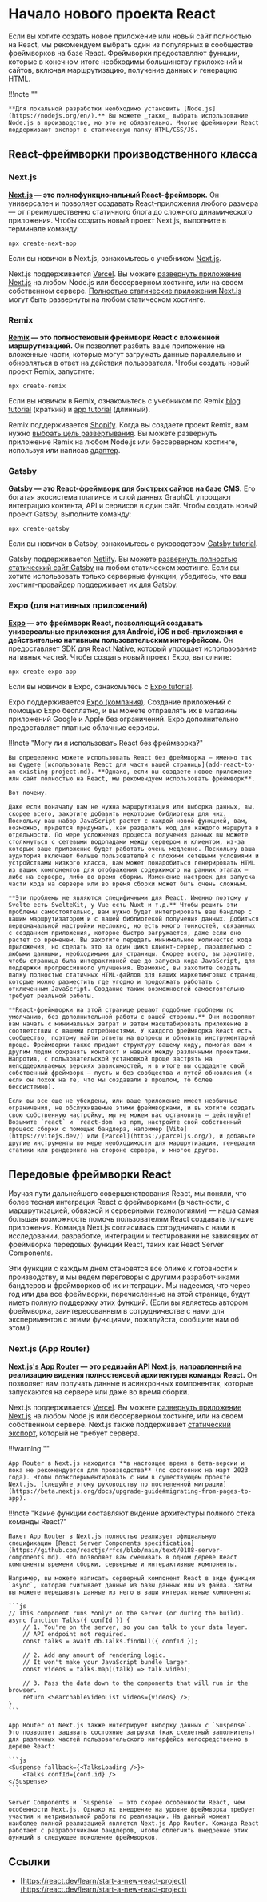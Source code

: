 # Начало нового проекта React

Если вы хотите создать новое приложение или новый сайт полностью на React, мы рекомендуем выбрать один из популярных в сообществе фреймворков на базе React. Фреймворки предоставляют функции, которые в конечном итоге необходимы большинству приложений и сайтов, включая маршрутизацию, получение данных и генерацию HTML.

!!!note ""

    **Для локальной разработки необходимо установить [Node.js](https://nodejs.org/en/).** Вы можете _также_ выбрать использование Node.js в производстве, но это не обязательно. Многие фреймворки React поддерживают экспорт в статическую папку HTML/CSS/JS.

## React-фреймворки производственного класса

### Next.js

**[Next.js](https://nextjs.org/) — это полнофункциональный React-фреймворк.** Он универсален и позволяет создавать React-приложения любого размера — от преимущественно статичного блога до сложного динамического приложения. Чтобы создать новый проект Next.js, выполните в терминале команду:

```
npx create-next-app
```

Если вы новичок в Next.js, ознакомьтесь с учебником [Next.js](../libs/nextjs/index.md).

Next.js поддерживается [Vercel](https://vercel.com/). Вы можете [развернуть приложение Next.js](https://nextjs.org/docs/deployment) на любом Node.js или бессерверном хостинге, или на своем собственном сервере. [Полностью статические приложения Next.js](https://nextjs.org/docs/advanced-features/static-html-export) могут быть развернуты на любом статическом хостинге.

### Remix

**[Remix](https://remix.run/) — это полностековый фреймворк React с вложенной маршрутизацией.** Он позволяет разбить ваше приложение на вложенные части, которые могут загружать данные параллельно и обновляться в ответ на действия пользователя. Чтобы создать новый проект Remix, запустите:

```
npx create-remix
```

Если вы новичок в Remix, ознакомьтесь с учебником по Remix [blog tutorial](https://remix.run/docs/en/main/tutorials/blog) (краткий) и [app tutorial](https://remix.run/docs/en/main/tutorials/jokes) (длинный).

Remix поддерживается [Shopify](https://www.shopify.com/). Когда вы создаете проект Remix, вам нужно [выбрать цель развертывания](https://remix.run/docs/en/main/guides/deployment). Вы можете развернуть приложение Remix на любом Node.js или бессерверном хостинге, используя или написав [адаптер](https://remix.run/docs/en/main/other-api/adapter).

### Gatsby

**[Gatsby](https://www.gatsbyjs.com/) — это React-фреймворк для быстрых сайтов на базе CMS.** Его богатая экосистема плагинов и слой данных GraphQL упрощают интеграцию контента, API и сервисов в один сайт. Чтобы создать новый проект Gatsby, выполните команду:

```
npx create-gatsby
```

Если вы новичок в Gatsby, ознакомьтесь с руководством [Gatsby tutorial](https://www.gatsbyjs.com/docs/tutorial/).

Gatsby поддерживается [Netlify](https://www.netlify.com/). Вы можете [развернуть полностью статический сайт Gatsby](https://www.gatsbyjs.com/docs/how-to/previews-deploys-hosting) на любом статическом хостинге. Если вы хотите использовать только серверные функции, убедитесь, что ваш хостинг-провайдер поддерживает их для Gatsby.

### Expo (для нативных приложений)

**[Expo](https://expo.dev/) — это фреймворк React, позволяющий создавать универсальные приложения для Android, iOS и веб-приложения с действительно нативным пользовательским интерфейсом.** Он предоставляет SDK для [React Native](https://reactnative.dev/), который упрощает использование нативных частей. Чтобы создать новый проект Expo, выполните:

<!-- 0001.part.md -->

```
npx create-expo-app
```

Если вы новичок в Expo, ознакомьтесь с [Expo tutorial](https://docs.expo.dev/tutorial/introduction/).

Expo поддерживается [Expo (компания)](https://expo.dev/about). Создание приложений с помощью Expo бесплатно, и вы можете отправлять их в магазины приложений Google и Apple без ограничений. Expo дополнительно предоставляет платные облачные сервисы.

!!!note "Могу ли я использовать React без фреймворка?"

    Вы определенно можете использовать React без фреймворка — именно так вы будете [использовать React для части вашей страницы](add-react-to-an-existing-project.md). **Однако, если вы создаете новое приложение или сайт полностью на React, мы рекомендуем использовать фреймворк**.

    Вот почему.

    Даже если поначалу вам не нужна маршрутизация или выборка данных, вы, скорее всего, захотите добавить некоторые библиотеки для них. Поскольку ваш набор JavaScript растет с каждой новой функцией, вам, возможно, придется придумать, как разделить код для каждого маршрута в отдельности. По мере усложнения процесса получения данных вы можете столкнуться с сетевыми водопадами между сервером и клиентом, из-за которых ваше приложение будет работать очень медленно. Поскольку ваша аудитория включает больше пользователей с плохими сетевыми условиями и устройствами низкого класса, вам может понадобиться генерировать HTML из ваших компонентов для отображения содержимого на ранних этапах — либо на сервере, либо во время сборки. Изменение настроек для запуска части кода на сервере или во время сборки может быть очень сложным.

    **Эти проблемы не являются специфичными для React. Именно поэтому у Svelte есть SvelteKit, у Vue есть Nuxt и т.д.** Чтобы решить эти проблемы самостоятельно, вам нужно будет интегрировать ваш бандлер с вашим маршрутизатором и с вашей библиотекой получения данных. Добиться первоначальной настройки несложно, но есть много тонкостей, связанных с созданием приложения, которое быстро загружается, даже если оно растет со временем. Вы захотите передать минимальное количество кода приложения, но сделать это за один цикл клиент-сервер, параллельно с любыми данными, необходимыми для страницы. Скорее всего, вы захотите, чтобы страница была интерактивной еще до запуска кода JavaScript, для поддержки прогрессивного улучшения. Возможно, вы захотите создать папку полностью статичных HTML-файлов для ваших маркетинговых страниц, которые можно разместить где угодно и продолжать работать с отключенным JavaScript. Создание таких возможностей самостоятельно требует реальной работы.

    **React-фреймворки на этой странице решают подобные проблемы по умолчанию, без дополнительной работы с вашей стороны.** Они позволяют вам начать с минимальных затрат и затем масштабировать приложение в соответствии с вашими потребностями. У каждого фреймворка React есть сообщество, поэтому найти ответы на вопросы и обновить инструментарий проще. Фреймворки также придают структуру вашему коду, помогая вам и другим людям сохранять контекст и навыки между различными проектами. Напротив, с пользовательской установкой проще застрять на неподдерживаемых версиях зависимостей, и в итоге вы создадите свой собственный фреймворк — пусть и без сообщества и путей обновления (и если он похож на те, что мы создавали в прошлом, то более бессистемно).

    Если вы все еще не убеждены, или ваше приложение имеет необычные ограничения, не обслуживаемые этими фреймворками, и вы хотите создать свою собственную настройку, мы не можем вас остановить — действуйте! Возьмите `react` и `react-dom` из npm, настройте свой собственный процесс сборки с помощью бандлера, например [Vite](https://vitejs.dev/) или [Parcel](https://parceljs.org/), и добавьте другие инструменты по мере необходимости для маршрутизации, генерации статики или рендеринга на стороне сервера, и многое другое.

## Передовые фреймворки React

Изучая пути дальнейшего совершенствования React, мы поняли, что более тесная интеграция React с фреймворками (в частности, с маршрутизацией, обвязкой и серверными технологиями) — наша самая большая возможность помочь пользователям React создавать лучшие приложения. Команда Next.js согласилась сотрудничать с нами в исследовании, разработке, интеграции и тестировании не зависящих от фреймворка передовых функций React, таких как React Server Components.

Эти функции с каждым днем становятся все ближе к готовности к производству, и мы ведем переговоры с другими разработчиками бандлеров и фреймворков об их интеграции. Мы надеемся, что через год или два все фреймворки, перечисленные на этой странице, будут иметь полную поддержку этих функций. (Если вы являетесь автором фреймворка, заинтересованным в сотрудничестве с нами для экспериментов с этими функциями, пожалуйста, сообщите нам об этом!)

### Next.js (App Router)

**[Next.js's App Router](https://beta.nextjs.org/docs/getting-started) — это редизайн API Next.js, направленный на реализацию видения полностековой архитектуры команды React.** Он позволяет вам получать данные в асинхронных компонентах, которые запускаются на сервере или даже во время сборки.

Next.js поддерживается [Vercel](https://vercel.com/). Вы можете [развернуть приложение Next.js](https://nextjs.org/docs/deployment) на любом Node.js или бессерверном хостинге, или на своем собственном сервере. Next.js также поддерживает [статический экспорт](https://beta.nextjs.org/docs/configuring/static-export), который не требует сервера.

!!!warning ""

    App Router в Next.js находится **в настоящее время в бета-версии и пока не рекомендуется для производства** (по состоянию на март 2023 года). Чтобы поэкспериментировать с ним в существующем проекте Next.js, [следуйте этому руководству по постепенной миграции](https://beta.nextjs.org/docs/upgrade-guide#migrating-from-pages-to-app).

!!!note "Какие функции составляют видение архитектуры полного стека команды React?"

    Пакет App Router в Next.js полностью реализует официальную спецификацию [React Server Components specification](https://github.com/reactjs/rfcs/blob/main/text/0188-server-components.md). Это позволяет вам смешивать в одном дереве React компоненты времени сборки, серверные и интерактивные компоненты.

    Например, вы можете написать серверный компонент React в виде функции `async`, которая считывает данные из базы данных или из файла. Затем вы можете передавать данные из него в ваши интерактивные компоненты:

    ```js
    // This component runs *only* on the server (or during the build).
    async function Talks({ confId }) {
    	// 1. You're on the server, so you can talk to your data layer.
    	// API endpoint not required.
    	const talks = await db.Talks.findAll({ confId });

    	// 2. Add any amount of rendering logic.
    	// It won't make your JavaScript bundle larger.
    	const videos = talks.map((talk) => talk.video);

    	// 3. Pass the data down to the components that will run in the browser.
    	return <SearchableVideoList videos={videos} />;
    }
    ```

    App Router от Next.js также интегрирует выборку данных с `Suspense`. Это позволяет задавать состояние загрузки (как скелетный заполнитель) для различных частей пользовательского интерфейса непосредственно в дереве React:

    ```js
    <Suspense fallback={<TalksLoading />}>
    	<Talks confId={conf.id} />
    </Suspense>
    ```

    Server Components и `Suspense` — это скорее особенности React, чем особенности Next.js. Однако их внедрение на уровне фреймворка требует участия и нетривиальной работы по реализации. На данный момент наиболее полной реализацией является Next.js App Router. Команда React работает с разработчиками бандлеров, чтобы облегчить внедрение этих функций в следующее поколение фреймворков.

## Ссылки

-   [https://react.dev/learn/start-a-new-react-project](https://react.dev/learn/start-a-new-react-project)
